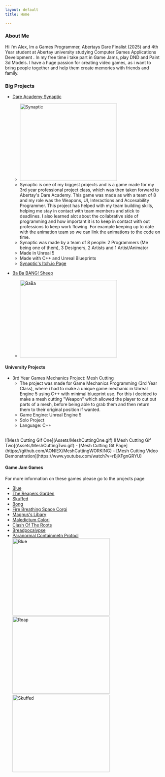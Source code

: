 ```yaml
---
layout: default
title: Home

---
```

### About Me
Hi i'm Alex, Im a Games Programmer, Abertays Dare Finalist (2025) and 4th Year student at Abertay university studying Computer Games Applications Development . In my free time i take part in Game Jams, play DND and Paint 3d Models. I have a huge passion for creating video games, as i want to bring people together and help them create memories with friends and family. 

### Big Projects
- [Dare Academy Synaptic](https://bonny-bandits.itch.io/synaptic)
  - <img width="315" height="250" alt="Synaptic" src="https://github.com/user-attachments/assets/a12b8fc3-fe75-453e-8ef8-0454fba62356" />
  - Synaptic is one of my biggest projects and is a game made for my 3rd year professional project class, which was then taken forward to Abertay's Dare Academy. This game was made as with a team of 8 and my role was the Weapons, UI, Interactions and Accesability Programmer. This project has helped with my team building skills, helping me stay in contact with team members and stick to deadlines. I also learned alot about the collabrative side of programming and how important it is to keep in contact with out professions to keep work flowing. For example keeping up to date with the animation team so we can link the animations to the code on time.
  - Synaptic was made by a team of 8 people: 2 Programmers (Me being one of them), 3 Designers, 2 Artists and 1 Artist/Animator
  - Made in Unreal 5
  - Made with C++ and Unreal Blueprints
  - [Synaptic's Itch.io Page](https://bonny-bandits.itch.io/synaptic)
 
- [Ba Ba BANG! Sheep](https://alex-onions.itch.io/ba-ba-bang-sheep)
  -  <img width="315" height="250" alt="BaBa" src="https://github.com/user-attachments/assets/c6ad0947-6c5b-4b3f-bbf7-5a3c4aef396c" />

  
#### University Projects
- 3rd Year Games Mechanics Project: Mesh Cutting
  - The project was made for Game Mechanics Programming (3rd Year Class), where i had to make a unique game mechanic in Unreal Engine 5 using C++ with minimal blueprint use. For this i decided to make a mesh cutting "Weapon" which allowed the player to cut out parts of a mesh, before being able to grab them and then return them to their original position if wanted.
  - Game Engine: Unreal Engine 5
  - Solo Project
  - Language: C++
<br/>
![Mesh Cutting Gif One](Assets/MeshCuttingOne.gif)
![Mesh Cutting Gif Two](Assets/MeshCuttingTwo.gif)
  - [Mesh Cutting Git Page](https://github.com/AONIEX/MeshCuttingWORKING)
  - [Mesh Cutting Video Demonstration](https://www.youtube.com/watch?v=rBjXFgnGRYU)

#### Game Jam Games
For more information on these games please go to the projects page
- [Blue](https://alex-onions.itch.io/blue)
- [The Reapers Garden](https://alex-onions.itch.io/the-reapers-garden)
- [Skuffed](https://alex-onions.itch.io/skuffed)
- [Bong](https://alex-onions.itch.io/bong)
- [Fire Breathing Space Corgi](https://alex-onions.itch.io/fire-breathing-space-corgi)
- [Magnus's Libary](https://alex-onions.itch.io/magnuss-libary)
- [Maledictum Colori](https://alex-onions.itch.io/maledictum-colori)
- [Clash Of The Roots](https://alex-onions.itch.io/clash-of-the-roots)
- [Breadpocalypse](https://park66.itch.io/brotc)
- [Paranormal Containmetn Protocl](https://park66.itch.io/paraconpro)
  <br/> <img width="315" height="250" alt="Blue" src="https://github.com/user-attachments/assets/0e8de0a7-45ea-4af8-afe3-82b733398430" /> <img width="315" height="250" alt="Reap" src="https://github.com/user-attachments/assets/b0b8752e-ca1d-40f0-bad4-d977ccefe3e4" />   <br/> <img width="315" height="250" alt="Skuffed" src="https://github.com/user-attachments/assets/6a611d58-fec7-4d5f-9831-1fe0a31d31ba" />
